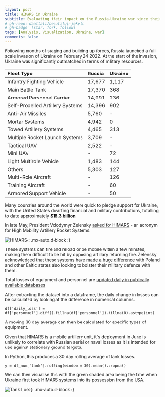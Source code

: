 ```yaml
---
layout: post
title: HIMARS in Ukraine
subtitle: Evaluating their impact on the Russia-Ukraine war since their deployment
# gh-repo: daattali/beautiful-jekyll
# gh-badge: [star, fork, follow]
tags: [Analysis, Visualization, Ukraine, war]
comments: false
---
```


Following months of staging and building up forces, Russia launched a full scale invasion of Ukraine on February 24 2022.  At the start of the invasion, Ukraine was significantly outmatched in terms of military resources.

| Fleet Type | Russia | Ukraine |
| :------ |:--- | :--- |
| Infantry Fighting Vehicle	| 17,677	| 1,117
| Main Battle Tank	| 17,370	| 368
| Armored Personnel Carrier	| 14,991	| 236
| Self-Propelled Artillery Systems	| 14,396	| 902
| Anti-Air Missiles	| 5,760	| -
| Mortar Systems	| 4,942	| 0
| Towed Artillery Systems	| 4,465	| 313
| Multiple Rocket Launch Systems	| 3,709	| -
| Tactical UAV	| 2,522	| -
| Mini UAV	| -	| 72
| Light Multirole Vehicle	| 1,483	| 144
| Others	| 5,303	| 127
| Multi-Role Aircraft	| -	| 126
| Training Aircraft	| -	| 60
| Armored Support Vehicle	| -	| 50

Many countries around the world were quick to pledge support for Ukraine, with the United States dwarfing financial and military contributions, totalling to date approximately [**$18.3 billion**](https://www.state.gov/u-s-security-cooperation-with-ukraine/)


In late May, President Volodymyr Zelensky [asked for HIMARS](https://edition.cnn.com/2022/05/26/politics/us-long-range-rockets-ukraine-mlrs/index.html) - an acronym for High Mobility Artillery Rocket Systems.

![HIMARS](https://upload.wikimedia.org/wikipedia/commons/8/83/HIMARS_-_missile_launched.jpg){: .mx-auto.d-block :}

These systems can fire and reload or be mobile within a few minutes, making them difficult to be hit by opposing artillary returning fire.  Zelensky acknowledged that these systems have [made a huge difference](https://www.telegraph.co.uk/world-news/2022/11/14/ukraine-war-latest-kherson-russia-news-nova-kakhovka-dnipro/) with Poland and other Baltic states also looking to bolster their military defence with them.

Total losses of equipment and personnel are [updated daily in publically available databases](https://www.kaggle.com/datasets/piterfm/2022-ukraine-russian-war)

After extracting the dataset into a dataframe, the daily change in losses can be calculated by looking at the difference in numerical columns.

~~~
df['daily_loss'] = df['personnel'].diff().fillna(df['personnel']).fillna(0).astype(int)
~~~

A moving 30 day average can then be calculated for specific types of equipment.

Given that HIMARS is a mobile artillery unit, it's deployment in June is unlikely to correlate with Russian aerial or naval losses as it is intended for use against stationary ground targets.

In Python, this produces a 30 day rolling average of tank losses.

~~~
y = df_num['tank'].rolling(window = 30).mean().dropna()
~~~

We can then visualise this with the green shaded area being the time when Ukraine first took HIMARS systems into its possession from the USA.

![Tank Loss](https://github.com/Ruston3/Ruston3.github.io/blob/master/assets/img/ukrainewar/tank_loss.png){: .mx-auto.d-block :}
